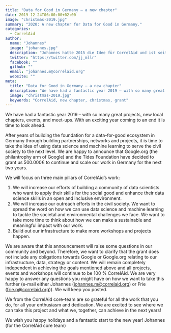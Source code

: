 ```yaml
---
title: "Data for Good in Germany – a new chapter"
date: 2019-12-24T06:00:00+02:00
image: "christmas-2019.jpg"
summary: "2020: A new chapter for Data for Good in Germany."
categories:
  - CorrelAid
author:
  name: "Johannes"
  image: "johannes.jpg"
  description: "Johannes hatte 2015 die Idee für CorrelAid und ist seitdem unser Vorstandsvorsitzender. Er studiert im Master 'Evidence-based Policymaking' an der University of Oxford und Policy-Analyse an der Universität Konstanz. Er interessiert sich vor allem für Evaluierungsmethoden, die Nutzung von Evidenz und Daten in Gesellschaft und Politik, und Social Entrepreneurship."
  twitter: "https://twitter.com/jj_mllr"
  facebook: ""
  github: ""
  email: "johannes.m@correlaid.org"
  website: ""
meta:
  title: "Data for Good in Germany – a new chapter"
  description: "We have had a fantastic year 2019 – with so many great projects, new local chapters, events, and meet-ups.  With an exciting year coming to an end it is time to look ahead."
  image: "christmas-2019.jpg"
  keywords: "CorrelAid, new chapter, christmas, grant"
---
```


We have had a fantastic year 2019 – with so many great projects, new local chapters, events, and meet-ups. With an exciting year coming to an end it is time to look ahead.

After years of building the foundation for a data-for-good ecosystem in Germany through building partnerships, networks and projects, it is time to take the idea of using data science and machine learning to serve the civil society to the next level.
We are happy to announce that Google.org (the philantrophy arm of Google) and the Tides Foundation have decided to grant us 500.000€ to
continue and scale our work in Germany for the next two years.

We will focus on three main pillars of CorrelAid’s work:

1. We will increase our efforts of building a community of data scientists who want to apply their skills for the social good and enhance their data science skills in an open and inclusive environment.
2. We will increase our outreach efforts in the civil society. We want to spread the word on how we can use data science and machine learning to tackle the societal and environmental challenges we face. We want to take more time to think about how we can make a sustainable and meaningful impact with our work.
3. Build out our infrastructure to make more workshops and projects happen.

We are aware that this announcement will raise some questions in our community and beyond. Therefore, we want to clarify that the grant does not include any obligations towards Google or Google.org relating to our infrastructure, data, strategy or content. We will remain completely independent in achieving the goals mentioned above and all projects, events and workshops will continue to be 100 % CorrelAid.
We are very happy to answer any questions you might have on how we want to take this further (e-mail either Johannes (johannes.m@correlaid.org) or Frie (frie.p@correlaid.org)). We will keep you posted.

We from the CorrelAid core-team are so grateful for all the work that you do, for all your enthusiasm and dedication. We are excited to see where we can take this project and what we, together, can achieve in the next years!

We wish you happy holidays and a fantastic start to the new year!
Johannes (for the CorrelAid core team)
